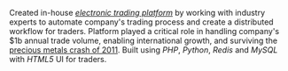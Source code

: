 Created in-house *[electronic trading platform][etp]* by working with
industry experts to automate company's trading process and create a
distributed workflow for traders.
Platform played a critical role in
handling company's $1b annual trade volume, 
enabling international growth,
and surviving the [precious metals crash of 2011][crash].
Built using *PHP*, *Python*, *Redis* and *MySQL* with *HTML5* UI for
traders.

[etp]: https://en.wikipedia.org/wiki/Electronic_trading_platform "System to place orders for financial products over a network"
[crash]: http://latimesblogs.latimes.com/money_co/2011/09/gold-may-not-be-quite-the-safe-haven-that-some-investors-had-hoped-the-price-of-gold-skidded-to-its-lowest-level-in-almost.html
